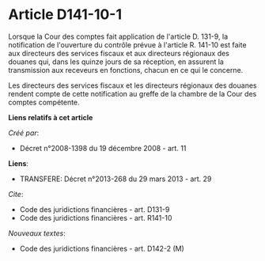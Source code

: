 # Article D141-10-1

Lorsque la Cour des comptes fait application de l'article D. 131-9, la notification de l'ouverture du contrôle prévue à
l'article R. 141-10 est faite aux directeurs des services fiscaux et aux directeurs régionaux des douanes qui, dans les
quinze jours de sa réception, en assurent la transmission aux receveurs en fonctions, chacun en ce qui le concerne. 

Les directeurs des services fiscaux et les directeurs régionaux des douanes rendent compte de cette notification au greffe de
la chambre de la Cour des comptes compétente.

**Liens relatifs à cet article**

_Créé par_:

  - Décret n°2008-1398 du 19 décembre 2008 - art. 11

**Liens**:

  - TRANSFERE: Décret n°2013-268 du 29 mars 2013 - art. 29

_Cite_:

  - Code des juridictions financières - art. D131-9
  - Code des juridictions financières - art. R141-10

_Nouveaux textes_:

  - Code des juridictions financières - art. D142-2 (M)
